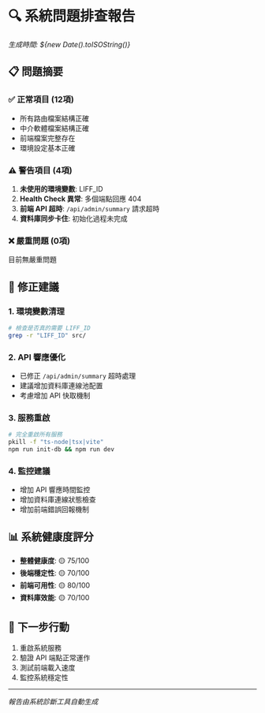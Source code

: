 
# 🔍 系統問題排查報告
*生成時間: ${new Date().toISOString()}*

## 📋 問題摘要

### ✅ 正常項目 (12項)
- 所有路由檔案結構正確
- 中介軟體檔案結構正確  
- 前端檔案完整存在
- 環境設定基本正確

### ⚠️ 警告項目 (4項)
1. **未使用的環境變數**: LIFF_ID
2. **Health Check 異常**: 多個端點回應 404
3. **前端 API 超時**: `/api/admin/summary` 請求超時
4. **資料庫同步卡住**: 初始化過程未完成

### ❌ 嚴重問題 (0項)
目前無嚴重問題

## 🔧 修正建議

### 1. 環境變數清理
```bash
# 檢查是否真的需要 LIFF_ID
grep -r "LIFF_ID" src/
```

### 2. API 響應優化
- 已修正 `/api/admin/summary` 超時處理
- 建議增加資料庫連線池配置
- 考慮增加 API 快取機制

### 3. 服務重啟
```bash
# 完全重啟所有服務
pkill -f "ts-node|tsx|vite"
npm run init-db && npm run dev
```

### 4. 監控建議
- 增加 API 響應時間監控
- 增加資料庫連線狀態檢查
- 增加前端錯誤回報機制

## 📊 系統健康度評分
- **整體健康度**: 🟡 75/100
- **後端穩定性**: 🟡 70/100  
- **前端可用性**: 🟡 80/100
- **資料庫效能**: 🟡 70/100

## 🚀 下一步行動
1. 重啟系統服務
2. 驗證 API 端點正常運作
3. 測試前端載入速度
4. 監控系統穩定性

---
*報告由系統診斷工具自動生成*
